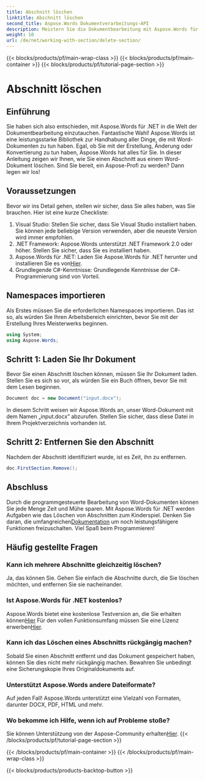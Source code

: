```yaml
---
title: Abschnitt löschen
linktitle: Abschnitt löschen
second_title: Aspose.Words Dokumentverarbeitungs-API
description: Meistern Sie die Dokumentbearbeitung mit Aspose.Words für .NET. Erfahren Sie, wie Sie in wenigen einfachen Schritten Abschnitte aus Word-Dokumenten löschen.
weight: 10
url: /de/net/working-with-section/delete-section/
---
```


{{< blocks/products/pf/main-wrap-class >}}
{{< blocks/products/pf/main-container >}}
{{< blocks/products/pf/tutorial-page-section >}}

# Abschnitt löschen

## Einführung

Sie haben sich also entschieden, mit Aspose.Words für .NET in die Welt der Dokumentbearbeitung einzutauchen. Fantastische Wahl! Aspose.Words ist eine leistungsstarke Bibliothek zur Handhabung aller Dinge, die mit Word-Dokumenten zu tun haben. Egal, ob Sie mit der Erstellung, Änderung oder Konvertierung zu tun haben, Aspose.Words hat alles für Sie. In dieser Anleitung zeigen wir Ihnen, wie Sie einen Abschnitt aus einem Word-Dokument löschen. Sind Sie bereit, ein Aspose-Profi zu werden? Dann legen wir los!

## Voraussetzungen

Bevor wir ins Detail gehen, stellen wir sicher, dass Sie alles haben, was Sie brauchen. Hier ist eine kurze Checkliste:

1. Visual Studio: Stellen Sie sicher, dass Sie Visual Studio installiert haben. Sie können jede beliebige Version verwenden, aber die neueste Version wird immer empfohlen.
2. .NET Framework: Aspose.Words unterstützt .NET Framework 2.0 oder höher. Stellen Sie sicher, dass Sie es installiert haben.
3. Aspose.Words für .NET: Laden Sie Aspose.Words für .NET herunter und installieren Sie es von[Hier](https://releases.aspose.com/words/net/).
4. Grundlegende C#-Kenntnisse: Grundlegende Kenntnisse der C#-Programmierung sind von Vorteil.

## Namespaces importieren

Als Erstes müssen Sie die erforderlichen Namespaces importieren. Das ist so, als würden Sie Ihren Arbeitsbereich einrichten, bevor Sie mit der Erstellung Ihres Meisterwerks beginnen.

```csharp
using System;
using Aspose.Words;
```

## Schritt 1: Laden Sie Ihr Dokument

Bevor Sie einen Abschnitt löschen können, müssen Sie Ihr Dokument laden. Stellen Sie es sich so vor, als würden Sie ein Buch öffnen, bevor Sie mit dem Lesen beginnen.

```csharp
Document doc = new Document("input.docx");
```

In diesem Schritt weisen wir Aspose.Words an, unser Word-Dokument mit dem Namen „input.docx“ abzurufen. Stellen Sie sicher, dass diese Datei in Ihrem Projektverzeichnis vorhanden ist.

## Schritt 2: Entfernen Sie den Abschnitt

Nachdem der Abschnitt identifiziert wurde, ist es Zeit, ihn zu entfernen.

```csharp
doc.FirstSection.Remove();
```


## Abschluss

 Durch die programmgesteuerte Bearbeitung von Word-Dokumenten können Sie jede Menge Zeit und Mühe sparen. Mit Aspose.Words für .NET werden Aufgaben wie das Löschen von Abschnitten zum Kinderspiel. Denken Sie daran, die umfangreichen[Dokumentation](https://reference.aspose.com/words/net/) um noch leistungsfähigere Funktionen freizuschalten. Viel Spaß beim Programmieren!

## Häufig gestellte Fragen

### Kann ich mehrere Abschnitte gleichzeitig löschen?
Ja, das können Sie. Gehen Sie einfach die Abschnitte durch, die Sie löschen möchten, und entfernen Sie sie nacheinander.

### Ist Aspose.Words für .NET kostenlos?
 Aspose.Words bietet eine kostenlose Testversion an, die Sie erhalten können[Hier](https://releases.aspose.com/) Für den vollen Funktionsumfang müssen Sie eine Lizenz erwerben[Hier](https://purchase.aspose.com/buy).

### Kann ich das Löschen eines Abschnitts rückgängig machen?
Sobald Sie einen Abschnitt entfernt und das Dokument gespeichert haben, können Sie dies nicht mehr rückgängig machen. Bewahren Sie unbedingt eine Sicherungskopie Ihres Originaldokuments auf.

### Unterstützt Aspose.Words andere Dateiformate?
Auf jeden Fall! Aspose.Words unterstützt eine Vielzahl von Formaten, darunter DOCX, PDF, HTML und mehr.

### Wo bekomme ich Hilfe, wenn ich auf Probleme stoße?
 Sie können Unterstützung von der Aspose-Community erhalten[Hier](https://forum.aspose.com/c/words/8).
{{< /blocks/products/pf/tutorial-page-section >}}

{{< /blocks/products/pf/main-container >}}
{{< /blocks/products/pf/main-wrap-class >}}

{{< blocks/products/products-backtop-button >}}
